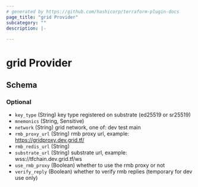 ```yaml
---
# generated by https://github.com/hashicorp/terraform-plugin-docs
page_title: "grid Provider"
subcategory: ""
description: |-
  
---
```


# grid Provider





<!-- schema generated by tfplugindocs -->
## Schema

### Optional

- `key_type` (String) key type registered on substrate (ed25519 or sr25519)
- `mnemonics` (String, Sensitive)
- `network` (String) grid network, one of: dev test main
- `rmb_proxy_url` (String) rmb proxy url, example: https://gridproxy.dev.grid.tf/
- `rmb_redis_url` (String)
- `substrate_url` (String) substrate url, example: wss://tfchain.dev.grid.tf/ws
- `use_rmb_proxy` (Boolean) whether to use the rmb proxy or not
- `verify_reply` (Boolean) whether to verify rmb replies (temporary for dev use only)
